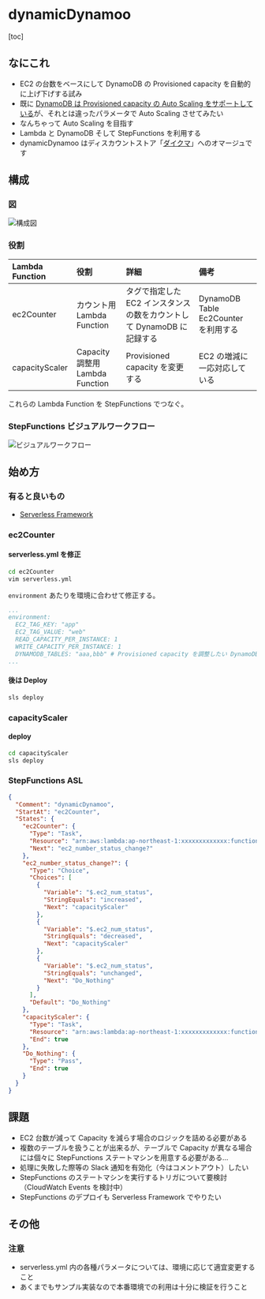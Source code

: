 # dynamicDynamoo

[toc]

## なにこれ

* EC2 の台数をベースにして DynamoDB の Provisioned capacity を自動的に上げ下げする試み
* 既に [DynamoDB は Provisioned capacity の Auto Scaling をサポートしている](https://aws.amazon.com/jp/blogs/news/new-auto-scaling-for-amazon-dynamodb/)が、それとは違ったパラメータで Auto Scaling させてみたい
* なんちゃって Auto Scaling を目指す
* Lambda と DynamoDB そして StepFunctions を利用する
* dynamicDynamoo はディスカウントストア「[ダイクマ](https://www.youtube.com/watch?v=zGPbX4I27Cs)」へのオマージュです

## 構成

### 図

![構成図](https://raw.githubusercontent.com/wiki/inokappa/dynamicDynamoo/images/2017082002.png)

### 役割

| Lambda Function | 役割 | 詳細 | 備考 |
|:---|:---|:---|:---|
| ec2Counter | カウント用 Lambda Function | タグで指定した EC2 インスタンスの数をカウントして DynamoDB に記録する | DynamoDB Table Ec2Counter を利用する |
| capacityScaler | Capacity 調整用 Lambda Function | Provisioned capacity を変更する | EC2 の増減に一応対応している |

これらの Lambda Function を StepFunctions でつなぐ。

### StepFunctions ビジュアルワークフロー

![ビジュアルワークフロー](https://raw.githubusercontent.com/wiki/inokappa/dynamicDynamoo/images/2017082001.png)

## 始め方

### 有ると良いもの

- [Serverless Framework](https://github.com/serverless/serverless)

### ec2Counter

#### serverless.yml を修正

```sh
cd ec2Counter
vim serverless.yml
```

`environment` あたりを環境に合わせて修正する。

```yaml
...
environment:
  EC2_TAG_KEY: "app"
  EC2_TAG_VALUE: "web"
  READ_CAPACITY_PER_INSTANCE: 1
  WRITE_CAPACITY_PER_INSTANCE: 1
  DYNAMODB_TABLES: "aaa,bbb" # Provisioned capacity を調整したい DynamoDB テーブルをカンマ区切りで指定する
...
```

#### 後は Deploy

```sh
sls deploy
```

### capacityScaler

#### deploy

```sh
cd capacityScaler
sls deploy
```

### StepFunctions ASL

```json
{
  "Comment": "dynamicDynamoo",
  "StartAt": "ec2Counter",
  "States": {
    "ec2Counter": {
      "Type": "Task",
      "Resource": "arn:aws:lambda:ap-northeast-1:xxxxxxxxxxxxx:function:ec2Counter-env-Counter",
      "Next": "ec2_number_status_change?"
    },
    "ec2_number_status_change?": {
      "Type": "Choice",
      "Choices": [
        {
          "Variable": "$.ec2_num_status",
          "StringEquals": "increased",
          "Next": "capacityScaler"
        },
        {
          "Variable": "$.ec2_num_status",
          "StringEquals": "decreased",
          "Next": "capacityScaler"
        },
        {
          "Variable": "$.ec2_num_status",
          "StringEquals": "unchanged",
          "Next": "Do_Nothing"
        }
      ],
      "Default": "Do_Nothing"
    },
    "capacityScaler": {
      "Type": "Task",
      "Resource": "arn:aws:lambda:ap-northeast-1:xxxxxxxxxxxxx:function:capacityScaler-dev-Scaler",
      "End": true
    },
    "Do_Nothing": {
      "Type": "Pass",
      "End": true
    }
  }
}

```

## 課題

* EC2 台数が減って Capacity を減らす場合のロジックを詰める必要がある
* 複数のテーブルを扱うことが出来るが、テーブルで Capacity が異なる場合には個々に StepFunctions ステートマシンを用意する必要がある...
* 処理に失敗した際等の Slack 通知を有効化（今はコメントアウト）したい
* StepFunctions のステートマシンを実行するトリガについて要検討（CloudWatch Events を検討中）
* StepFunctions のデプロイも Serverless Framework でやりたい

## その他

### 注意

* serverless.yml 内の各種パラメータについては、環境に応じて適宜変更すること
* あくまでもサンプル実装なので本番環境での利用は十分に検証を行うこと
